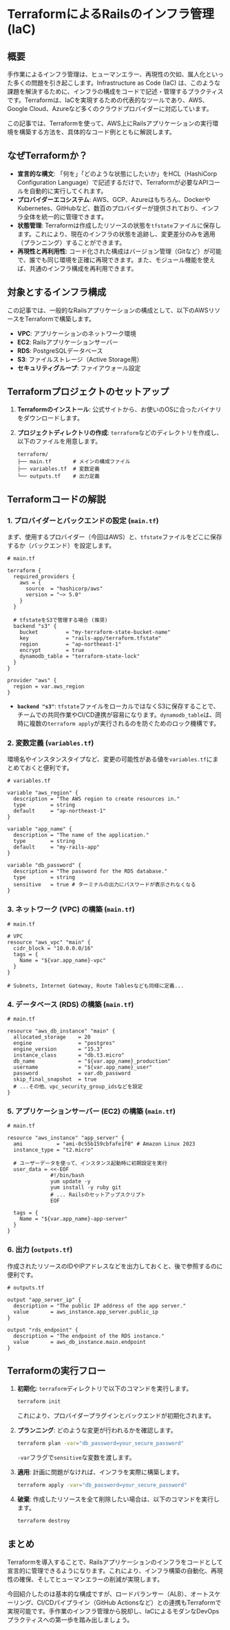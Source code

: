 # TerraformによるRailsのインフラ管理(IaC)

## 概要

手作業によるインフラ管理は、ヒューマンエラー、再現性の欠如、属人化といった多くの問題を引き起こします。Infrastructure as Code (IaC) は、このような課題を解決するために、インフラの構成をコードで記述・管理するプラクティスです。Terraformは、IaCを実現するための代表的なツールであり、AWS、Google Cloud、Azureなど多くのクラウドプロバイダーに対応しています。

この記事では、Terraformを使って、AWS上にRailsアプリケーションの実行環境を構築する方法を、具体的なコード例とともに解説します。

## なぜTerraformか？

-   **宣言的な構文**: 「何を」「どのような状態にしたいか」をHCL（HashiCorp Configuration Language）で記述するだけで、Terraformが必要なAPIコールを自動的に実行してくれます。
-   **プロバイダーエコシステム**: AWS、GCP、Azureはもちろん、DockerやKubernetes、GitHubなど、数百のプロバイダーが提供されており、インフラ全体を統一的に管理できます。
-   **状態管理**: Terraformは作成したリソースの状態を`tfstate`ファイルに保存します。これにより、現在のインフラの状態を追跡し、変更差分のみを適用（プランニング）することができます。
-   **再現性と再利用性**: コード化された構成はバージョン管理（Gitなど）が可能で、誰でも同じ環境を正確に再現できます。また、モジュール機能を使えば、共通のインフラ構成を再利用できます。

## 対象とするインフラ構成

この記事では、一般的なRailsアプリケーションの構成として、以下のAWSリソースをTerraformで構築します。

-   **VPC**: アプリケーションのネットワーク環境
-   **EC2**: Railsアプリケーションサーバー
-   **RDS**: PostgreSQLデータベース
-   **S3**: ファイルストレージ（Active Storage用）
-   **セキュリティグループ**: ファイアウォール設定

## Terraformプロジェクトのセットアップ

1.  **Terraformのインストール**: 公式サイトから、お使いのOSに合ったバイナリをダウンロードします。
2.  **プロジェクトディレクトリの作成**: `terraform`などのディレクトリを作成し、以下のファイルを用意します。

    ```
    terraform/
    ├── main.tf       # メインの構成ファイル
    ├── variables.tf  # 変数定義
    └── outputs.tf    # 出力定義
    ```

## Terraformコードの解説

### 1. プロバイダーとバックエンドの設定 (`main.tf`)

まず、使用するプロバイダー（今回はAWS）と、`tfstate`ファイルをどこに保存するか（バックエンド）を設定します。

```hcl
# main.tf

terraform {
  required_providers {
    aws = {
      source  = "hashicorp/aws"
      version = "~> 5.0"
    }
  }

  # tfstateをS3で管理する場合 (推奨)
  backend "s3" {
    bucket         = "my-terraform-state-bucket-name"
    key            = "rails-app/terraform.tfstate"
    region         = "ap-northeast-1"
    encrypt        = true
    dynamodb_table = "terraform-state-lock"
  }
}

provider "aws" {
  region = var.aws_region
}
```

-   **`backend "s3"`**: `tfstate`ファイルをローカルではなくS3に保存することで、チームでの共同作業やCI/CD連携が容易になります。`dynamodb_table`は、同時に複数の`terraform apply`が実行されるのを防ぐためのロック機構です。

### 2. 変数定義 (`variables.tf`)

環境名やインスタンスタイプなど、変更の可能性がある値を`variables.tf`にまとめておくと便利です。

```hcl
# variables.tf

variable "aws_region" {
  description = "The AWS region to create resources in."
  type        = string
  default     = "ap-northeast-1"
}

variable "app_name" {
  description = "The name of the application."
  type        = string
  default     = "my-rails-app"
}

variable "db_password" {
  description = "The password for the RDS database."
  type        = string
  sensitive   = true # ターミナルの出力にパスワードが表示されなくなる
}
```

### 3. ネットワーク (VPC) の構築 (`main.tf`)

```hcl
# main.tf

# VPC
resource "aws_vpc" "main" {
  cidr_block = "10.0.0.0/16"
  tags = {
    Name = "${var.app_name}-vpc"
  }
}

# Subnets, Internet Gateway, Route Tablesなども同様に定義...
```

### 4. データベース (RDS) の構築 (`main.tf`)

```hcl
# main.tf

resource "aws_db_instance" "main" {
  allocated_storage    = 20
  engine               = "postgres"
  engine_version       = "15.3"
  instance_class       = "db.t3.micro"
  db_name              = "${var.app_name}_production"
  username             = "${var.app_name}_user"
  password             = var.db_password
  skip_final_snapshot  = true
  # ...その他、vpc_security_group_idsなどを設定
}
```

### 5. アプリケーションサーバー (EC2) の構築 (`main.tf`)

```hcl
# main.tf

resource "aws_instance" "app_server" {
  ami           = "ami-0c55b159cbfafe1f0" # Amazon Linux 2023
  instance_type = "t2.micro"

  # ユーザーデータを使って、インスタンス起動時に初期設定を実行
  user_data = <<-EOF
              #!/bin/bash
              yum update -y
              yum install -y ruby git
              # ... Railsのセットアップスクリプト
              EOF

  tags = {
    Name = "${var.app_name}-app-server"
  }
}
```

### 6. 出力 (`outputs.tf`)

作成されたリソースのIDやIPアドレスなどを出力しておくと、後で参照するのに便利です。

```hcl
# outputs.tf

output "app_server_ip" {
  description = "The public IP address of the app server."
  value       = aws_instance.app_server.public_ip
}

output "rds_endpoint" {
  description = "The endpoint of the RDS instance."
  value       = aws_db_instance.main.endpoint
}
```

## Terraformの実行フロー

1.  **初期化**: `terraform`ディレクトリで以下のコマンドを実行します。
    ```bash
    terraform init
    ```
    これにより、プロバイダープラグインとバックエンドが初期化されます。

2.  **プランニング**: どのような変更が行われるかを確認します。
    ```bash
    terraform plan -var="db_password=your_secure_password"
    ```
    `-var`フラグで`sensitive`な変数を渡します。

3.  **適用**: 計画に問題がなければ、インフラを実際に構築します。
    ```bash
    terraform apply -var="db_password=your_secure_password"
    ```

4.  **破棄**: 作成したリソースを全て削除したい場合は、以下のコマンドを実行します。
    ```bash
    terraform destroy
    ```

## まとめ

Terraformを導入することで、Railsアプリケーションのインフラをコードとして宣言的に管理できるようになります。これにより、インフラ構築の自動化、再現性の確保、そしてヒューマンエラーの削減が実現します。

今回紹介したのは基本的な構成ですが、ロードバランサー（ALB）、オートスケーリング、CI/CDパイプライン（GitHub Actionsなど）との連携もTerraformで実現可能です。手作業のインフラ管理から脱却し、IaCによるモダンなDevOpsプラクティスへの第一歩を踏み出しましょう。
